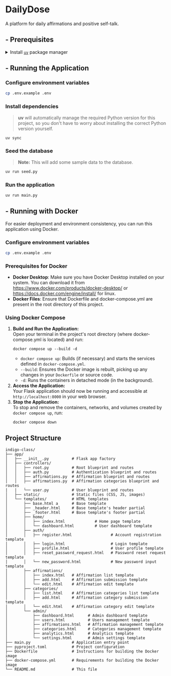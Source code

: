 # DailyDose

A platform for daily affirmations and positive self-talk.

## - Prerequisites

<details>
  <summary> Install <code><a href="https://docs.astral.sh/uv/">uv</a></code> package manager</summary>

### **Install with curl**

```bash
curl -LsSf https://astral.sh/uv/install.sh | sh
```

### **Install with wget**

```bash
wget -qO- https://astral.sh/uv/install.sh | sh
```

### **Install on Windows (PowerShell)**

Use `irm` to download the script and execute it with `iex`:

```powershell
powershell -ExecutionPolicy ByPass -c "irm https://astral.sh/uv/install.ps1 | iex"
```

> ⚠️ Changing the execution policy allows running a script from the internet.

</details>

## - Running the Application

### Configure environment variables

```bash
cp .env.example .env
```
 
### Install dependencies

> **uv** will automatically manage the required Python version for this project, so you don't have to worry about installing the correct Python version yourself.

```bash
uv sync
```



### Seed the database
> **Note:** This will add some sample data to the database.
```bash
uv run seed.py
```

### Run the application

```bash
uv run main.py
```

## - Running with Docker

For easier deployment and environment consistency, you can run this application using Docker.

### Configure environment variables

```bash
cp .env.example .env
```

### Prerequisites for Docker

- **Docker Desktop**: Make sure you have Docker Desktop installed on your system. You can download it from https://www.docker.com/products/docker-desktop/ or https://docs.docker.com/engine/install/ for linux.
- **Docker Files**: Ensure that Dockerfile and docker-compose.yml are present in the root directory of this project.

### Using Docker Compose

1. **Build and Run the Application:**<br>Open your terminal in the project's root directory (where docker-compose.yml is located) and run:
    ```
    docker compose up --build -d
    ```
    - `docker compose up`: Builds (if necessary) and starts the services defined in `docker-compose.yml`.
    - `--build`: Ensures the Docker image is rebuilt, picking up any changes in your `Dockerfile` or source code.
    - `-d`: Runs the containers in detached mode (in the background).
1. **Access the Application:**<br>Your Flask application should now be running and accessible at `http://localhost:8000` in your web browser.
1. **Stop the Application:**<br>To stop and remove the containers, networks, and volumes created by `docker compose up`, run:
    ```
    docker compose down
    ```

## Project Structure

```
indigo-class/
├── app/
│   ├── __init__.py          # Flask app factory
│   ├── controllers/
│   │   ├── root.py          # Root blueprint and routes
│   │   ├── auth.py          # Authentication blueprint and routes
│   │   ├── affirmations.py  # Affirmation blueprint and routes
│   │   ├── affirmations.py  # Affirmation categories blueprint and routes
|   |   └── user.py          # User blueprint and routes
│   ├── static/              # Static files (CSS, JS, images)
│   └── templates/           # HTML templates
│       ├── base.html a      # Base template
│       ├── _header.html     # Base template's header partial
│       ├── _footer.html     # Base template's footer partial
│       ├── home/
│       │   ├── index.html             # Home page template
│       │   └── dashboard.html         # User dashboard template
│       ├── auth/
│       │   ├── register.html                 # Account registration template
│       │   ├── login.html                    # Login template
│       │   ├── profile.html                  # User profile template
│       │   ├── reset_password_request.html   # Password reset request template
│       │   └── new_password.html             # New password input template
│       ├── affirmations/
│       │   ├── index.html   # Affirmation list template
│       │   ├── add.html     # Affirmation submission template
│       │   └── edit.html    # Affirmation edit template
│       ├── categories/
│       │   ├── list.html    # Affirmation categeries list template
│       │   ├── add.html     # Affirmation category submission template
│       │   └── edit.html    # Affirmation category edit template
│       └── admin/
│           ├── dashboard.html      # Admin dashboard template
│           ├── users.html          # Users management template
│           ├── affirmations.html   # Affirmation management template
│           ├── categories.html     # Categories management template
│           ├── analytics.html      # Analytics template
│           └── settings.html       # Admin settings template
├── main.py                  # Application entry point
├── pyproject.toml           # Project configuration
├── Dockerfile               # Instructions for building the Docker image
├── docker-compose.yml       # Requirements for building the Docker image
└── README.md                # This file
```
